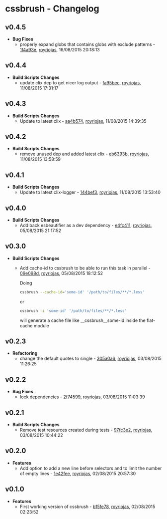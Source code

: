 
# cssbrush - Changelog
## v0.4.5
- **Bug Fixes**
  - properly expand globs that contains globs with exclude patterns - [1f4a93e]( https://github.com/royriojas/cssbrush/commit/1f4a93e ), [royriojas](https://github.com/royriojas), 16/08/2015 20:18:13

    
## v0.4.4
- **Build Scripts Changes**
  - update clix dep to get nicer log output - [fa95bec]( https://github.com/royriojas/cssbrush/commit/fa95bec ), [royriojas](https://github.com/royriojas), 11/08/2015 17:31:17

    
## v0.4.3
- **Build Scripts Changes**
  - Update to latest clix - [aa4b574]( https://github.com/royriojas/cssbrush/commit/aa4b574 ), [royriojas](https://github.com/royriojas), 11/08/2015 14:39:35

    
## v0.4.2
- **Build Scripts Changes**
  - remove unused dep and added latest clix - [eb6393b]( https://github.com/royriojas/cssbrush/commit/eb6393b ), [royriojas](https://github.com/royriojas), 11/08/2015 13:58:59

    
## v0.4.1
- **Build Scripts Changes**
  - Update to latest clix-logger - [144bef3]( https://github.com/royriojas/cssbrush/commit/144bef3 ), [royriojas](https://github.com/royriojas), 11/08/2015 13:53:40

    
## v0.4.0
- **Build Scripts Changes**
  - Add back esbeautifier as a dev dependency - [e4fc411]( https://github.com/royriojas/cssbrush/commit/e4fc411 ), [royriojas](https://github.com/royriojas), 05/08/2015 21:17:52

    
## v0.3.0
- **Build Scripts Changes**
  - Add cache-id to cssbrush to be able to run this task in parallel - [09e098d]( https://github.com/royriojas/cssbrush/commit/09e098d ), [royriojas](https://github.com/royriojas), 05/08/2015 18:12:52

    Doing
    
    ```bash
    cssbrush --cache-id='some-id' '/path/to/files/**/*.less'
    ```
    
    or
    
    ```bash
    cssbrush -i 'some-id' '/path/to/files/**/*.less'
    ```
    
    will generate a cache file like __cssbrush__some-id inside the flat-cache module
    
## v0.2.3
- **Refactoring**
  - change the default quotes to single - [305a0a6]( https://github.com/royriojas/cssbrush/commit/305a0a6 ), [royriojas](https://github.com/royriojas), 03/08/2015 11:26:25

    
## v0.2.2
- **Bug Fixes**
  - lock dependencies - [2f74599]( https://github.com/royriojas/cssbrush/commit/2f74599 ), [royriojas](https://github.com/royriojas), 03/08/2015 11:03:39

    
## v0.2.1
- **Build Scripts Changes**
  - Remove test resources created during tests - [97fc3e2]( https://github.com/royriojas/cssbrush/commit/97fc3e2 ), [royriojas](https://github.com/royriojas), 03/08/2015 10:44:22

    
## v0.2.0
- **Features**
  - Add option to add a new line before selectors and to limit the number of empty lines - [1e42fee]( https://github.com/royriojas/cssbrush/commit/1e42fee ), [royriojas](https://github.com/royriojas), 02/08/2015 20:57:30

    
## v0.1.0
- **Features**
  - First working version of cssbrush - [b15fe78]( https://github.com/royriojas/cssbrush/commit/b15fe78 ), [royriojas](https://github.com/royriojas), 02/08/2015 02:23:52

    
